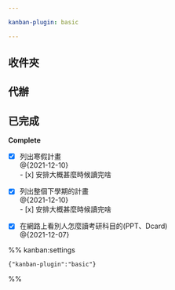 ```yaml
---

kanban-plugin: basic

---
```


## 收件夾



## 代辦



## 已完成

**Complete**
- [x] 列出寒假計畫<br>@{2021-12-10}<br>- [x] 安排大概甚麼時候讀完啥
- [x] 列出整個下學期的計畫<br>@{2021-12-10}<br>- [x] 安排大概甚麼時候讀完啥
- [x] 在網路上看別人怎麼讀考研科目的(PPT、Dcard)<br>@{2021-12-07}




%% kanban:settings
```
{"kanban-plugin":"basic"}
```
%%